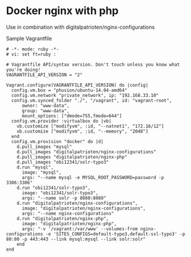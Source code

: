 # Docker nginx with php
Use in combination with digitalpatrioten/nginx-configurations

Sample Vagrantfile

	# -*- mode: ruby -*-
	# vi: set ft=ruby :
	
	# Vagrantfile API/syntax version. Don't touch unless you know what you're doing!
	VAGRANTFILE_API_VERSION = "2"
	
	Vagrant.configure(VAGRANTFILE_API_VERSION) do |config|
	  config.vm.box = "phusion/ubuntu-14.04-amd64"
	  config.vm.network "private_network", ip: "192.168.33.10"
	  config.vm.synced_folder "./", "/vagrant", id: "vagrant-root",
	      owner: "www-data",
	      group: "www-data",
	      mount_options: ["dmode=755,fmode=644"]
	  config.vm.provider :virtualbox do |vb|
	    vb.customize ["modifyvm", :id, "--natnet1", "172.16/12"]
	    vb.customize ["modifyvm", :id, "--memory", "2048"]
	  end
	  config.vm.provision "docker" do |d|
	    d.pull_images "mysql"
	    d.pull_images "digitalpatrioten/nginx-configurations"
	    d.pull_images "digitalpatrioten/nginx-php"
	    d.pull_images "obi12341/solr-typo3"
	    d.run "mysql",
	      image: "mysql",
	      args: "--name mysql -e MYSQL_ROOT_PASSWORD=password -p 3306:3306"
	    d.run "obi12341/solr-typo3",
	      image: "obi12341/solr-typo3",
	      args: "--name solr -p 8080:8080"
	    d.run "digitalpatrioten/nginx-configurations",
	      image: "digitalpatrioten/nginx-configurations",
	      args: "--name nginx-configurations"
	    d.run "digitalpatrioten/nginx-php",
	      image: "digitalpatrioten/nginx-php",
	      args: "-v '/vagrant:/var/www' --volumes-from nginx-configurations -e 'SITES_CONFIGS=default-typo3,default-ssl-typo3' -p 80:80 -p 443:443 --link mysql:mysql --link solr:solr"
	    end
	end